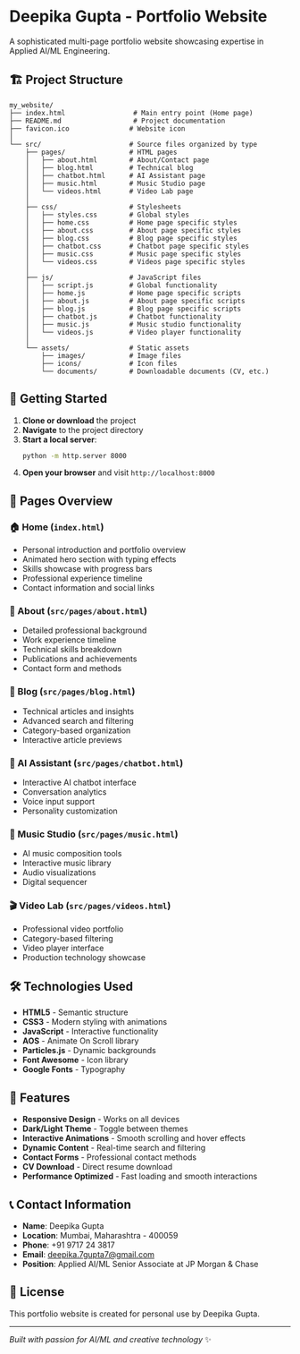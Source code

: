 # Deepika Gupta - Portfolio Website

A sophisticated multi-page portfolio website showcasing expertise in Applied AI/ML Engineering.

## 🏗️ Project Structure

```
my_website/
├── index.html                 # Main entry point (Home page)
├── README.md                  # Project documentation
├── favicon.ico               # Website icon
│
└── src/                      # Source files organized by type
    ├── pages/                # HTML pages
    │   ├── about.html        # About/Contact page
    │   ├── blog.html         # Technical blog
    │   ├── chatbot.html      # AI Assistant page
    │   ├── music.html        # Music Studio page
    │   └── videos.html       # Video Lab page
    │
    ├── css/                  # Stylesheets
    │   ├── styles.css        # Global styles
    │   ├── home.css          # Home page specific styles
    │   ├── about.css         # About page specific styles
    │   ├── blog.css          # Blog page specific styles
    │   ├── chatbot.css       # Chatbot page specific styles
    │   ├── music.css         # Music page specific styles
    │   └── videos.css        # Videos page specific styles
    │
    ├── js/                   # JavaScript files
    │   ├── script.js         # Global functionality
    │   ├── home.js           # Home page specific scripts
    │   ├── about.js          # About page specific scripts
    │   ├── blog.js           # Blog page specific scripts
    │   ├── chatbot.js        # Chatbot functionality
    │   ├── music.js          # Music studio functionality
    │   └── videos.js         # Video player functionality
    │
    └── assets/               # Static assets
        ├── images/           # Image files
        ├── icons/            # Icon files
        └── documents/        # Downloadable documents (CV, etc.)
```

## 🚀 Getting Started

1. **Clone or download** the project
2. **Navigate** to the project directory
3. **Start a local server**:
   ```bash
   python -m http.server 8000
   ```
4. **Open your browser** and visit `http://localhost:8000`

## 📄 Pages Overview

### 🏠 Home (`index.html`)
- Personal introduction and portfolio overview
- Animated hero section with typing effects
- Skills showcase with progress bars
- Professional experience timeline
- Contact information and social links

### 👤 About (`src/pages/about.html`)
- Detailed professional background
- Work experience timeline
- Technical skills breakdown
- Publications and achievements
- Contact form and methods

### 📝 Blog (`src/pages/blog.html`)
- Technical articles and insights
- Advanced search and filtering
- Category-based organization
- Interactive article previews

### 🤖 AI Assistant (`src/pages/chatbot.html`)
- Interactive AI chatbot interface
- Conversation analytics
- Voice input support
- Personality customization

### 🎵 Music Studio (`src/pages/music.html`)
- AI music composition tools
- Interactive music library
- Audio visualizations
- Digital sequencer

### 🎬 Video Lab (`src/pages/videos.html`)
- Professional video portfolio
- Category-based filtering
- Video player interface
- Production technology showcase

## 🛠️ Technologies Used

- **HTML5** - Semantic structure
- **CSS3** - Modern styling with animations
- **JavaScript** - Interactive functionality
- **AOS** - Animate On Scroll library
- **Particles.js** - Dynamic backgrounds
- **Font Awesome** - Icon library
- **Google Fonts** - Typography

## 🎨 Features

- **Responsive Design** - Works on all devices
- **Dark/Light Theme** - Toggle between themes
- **Interactive Animations** - Smooth scrolling and hover effects
- **Dynamic Content** - Real-time search and filtering
- **Contact Forms** - Professional contact methods
- **CV Download** - Direct resume download
- **Performance Optimized** - Fast loading and smooth interactions

## 📞 Contact Information

- **Name**: Deepika Gupta
- **Location**: Mumbai, Maharashtra - 400059
- **Phone**: +91 9717 24 3817
- **Email**: deepika.7gupta7@gmail.com
- **Position**: Applied AI/ML Senior Associate at JP Morgan & Chase

## 📝 License

This portfolio website is created for personal use by Deepika Gupta.

---

*Built with passion for AI/ML and creative technology* ✨
